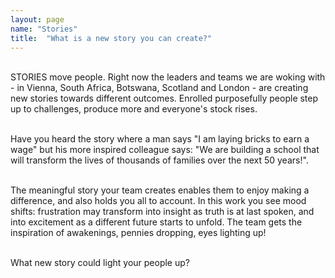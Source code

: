 ```yaml
---
layout: page
name: "Stories"
title:  "What is a new story you can create?"
---
```


<br>
STORIES move people. Right now the leaders and teams we are woking with - in Vienna, South Africa, Botswana, Scotland and London - are creating new stories towards different outcomes. Enrolled purposefully people step up to challenges, produce more and everyone's stock rises.<br><br>

Have you heard the story where a man says "I am laying bricks to earn a wage" but his more inspired colleague says: "We are building a school that will transform the lives of thousands of families over the next 50 years!".<br><br>

The meaningful story your team creates enables them to enjoy making a difference, and also holds you all to account. In this work you see mood shifts: frustration may transform into insight as truth is at last spoken, and into excitement as a different future starts to unfold. The team gets the inspiration of awakenings, pennies dropping, eyes lighting up!<br><br>

What new story could light your people up?